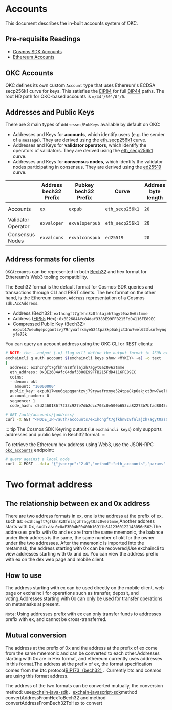 
# Accounts

This document describes the in-built accounts system of OKC. 

## Pre-requisite Readings

- [Cosmos SDK Accounts](https://docs.cosmos.network/v0.46/basics/accounts.html) 
- [Ethereum Accounts](https://ethereum.org/en/whitepaper/#ethereum-accounts) 

## OKC Accounts

OKC defines its own custom `Account` type that uses Ethereum's ECDSA secp256k1 curve for keys. This
satisfies the [EIP84](https://github.com/ethereum/EIPs/issues/84) for full [BIP44](https://github.com/bitcoin/bips/blob/master/bip-0044.mediawiki) paths.
The root HD path for OKC-based accounts is `m/44'/60'/0'/0`.


## Addresses and Public Keys

There are 3 main types of `Addresses`/`PubKeys` available by default on OKC:

- Addresses and Keys for **accounts**, which identify users (e.g. the sender of a `message`). They are derived using the [eth_secp256k1](https://cryptobook.nakov.com/digital-signatures/ecdsa-sign-verify-messages) curve.
- Addresses and Keys for **validator operators**, which identify the operators of validators. They are derived using the [eth_secp256k1](https://cryptobook.nakov.com/digital-signatures/ecdsa-sign-verify-messages) curve.
- Addresses and Keys for **consensus nodes**, which identify the validator nodes participating in consensus. They are derived using the [ed25519](https://cryptobook.nakov.com/digital-signatures/eddsa-and-ed25519) curve.

|                    | Address bech32 Prefix | Pubkey bech32 Prefix | Curve           | Address byte length | Pubkey byte length |
|--------------------|-----------------------|----------------------|-----------------|---------------------|--------------------|
| Accounts           | `ex`                 | `expub`             | `eth_secp256k1` | `20`                | `33` (compressed)  |
| Validator Operator | `exvaloper`          | `exvaloperpub`      | `eth_secp256k1` | `20`                | `33` (compressed)  |
| Consensus Nodes    | `exvalcons`          | `exvalconspub`      | `ed25519`       | `20`                | `32`               |

## Address formats for clients

`OKCAccount`s can be represented in both [Bech32](https://en.bitcoin.it/wiki/Bech32) and hex format for Ethereum's Web3 tooling compatibility.

The Bech32 format is the default format for Cosmos-SDK queries and transactions through CLI and REST
clients. The hex format on the other hand, is the Ethereum `common.Address` representation of a
Cosmos `sdk.AccAddress`.

- Address (Bech32): `ex1hcngft7gfkhn8z8fnlajzh7agyt0az0v6ztmme`
- Address ([EIP55](https://eips.ethereum.org/EIPS/eip-55) Hex): `0xBE2684Afc84daf3388E99FFB215FdD4116FE89EC`
- Compressed Public Key (Bech32): `expub17weu6qepqgantzvj79rywafrxmye524tpa8kp6akjct3nw7wel623lsnfwynqyfe75k`

You can query an account address using the OKC CLI or REST clients:

```bash
# NOTE: the --output (-o) flag will define the output format in JSON or YAML (text)
exchaincli q auth account $(exchaincli keys show <MYKEY> -a) -o text
|
  address: ex1hcngft7gfkhn8z8fnlajzh7agyt0az0v6ztmme
  eth_address: 0xBE2684Afc84daf3388E99FFB215FdD4116FE89EC
  coins:
  - denom: okt
    amount: "10000000"
  public_key: expub17weu6qepqgantzvj79rywafrxmye524tpa8kp6akjct3nw7wel623lsnfwynqyfe75k
  account_number: 0
  sequence: 1
  code_hash: c5d2460186f7233c927e7db2dcc703c0e500b653ca82273b7bfad8045d85a470
```

``` bash
# GET /auth/accounts/{address}
curl -X GET "<NODE_IP>/auth/accounts/ex1hcngft7gfkhn8z8fnlajzh7agyt0az0v6ztmme" -H "accept: application/json"
```

::: tip
The Cosmos SDK Keyring output (i.e `exchaincli keys`) only supports addresses and public keys in Bech32 format.
:::

To retrieve the Ethereum hex address using Web3, use the JSON-RPC [`okc_accounts`](./json_rpc.md#eth_accounts) endpoint:

```bash
# query against a local node
curl -X POST --data '{"jsonrpc":"2.0","method":"eth_accounts","params":[],"id":1}' -H "Content-Type: application/json" http://localhost:26664
```

# Two format address

## The relationship between ex and 0x address
There are two address formats in ex, one is the address at the prefix of ex, such as: `ex1hcngft7gfkhn8z8fnlajzh7agyt0az0v6ztmme`;Another address starts with 0x, such as: `0x8aF3B04bF0400b16911b5A12360122148056d562`.The addresses prefix with 0x and ex are from the same mnemonic, the balance under their address is the same, the same number of okt for the owner under the two addresses. After the mnemonic is imported into the metamask, the address starting with 0x can be recovered;Use exchaincli to view addresses starting with 0x and ex. You can view the address prefix with ex on the dex web page and mobile client.

## How to use
The address starting with ex can be used directly on the mobile client, web page or exchaincli for operations such as transfer, deposit, and voting.Addresses starting with 0x can only be used for transfer operations on metamasks at present.

`Note`: Using addresses prefix with ex can only transfer funds to addresses prefix with ex, and cannot be cross-transferred.

## Mutual conversion
The address at the prefix of 0x and the address at the prefix of ex come from the same mnemonic and can be converted to each other.Addresses starting with 0x are in Hex format, and ethereum currently uses addresses in this format.The address at the prefix of ex, the format specification comes from the btc protocol[BIP173（bech32）](https://github.com/bitcoin/bitcoin/pull/11167)，Currently btc and cosmos are using this format address.

The address of the two formats can be converted mutually, the conversion method: use[exchain-java-sdk](https://github.com/okx/exchain-java-sdk/blob/v0.18.0/src/main/java/com/okexchain/utils/crypto/AddressUtil.java)、[exchain-javascript-sdk](https://github.com/okx/exchain-javascript-sdk/blob/master/src/crypto/index.js)method convertAddressFromHexToBech32 and method convertAddressFromBech32ToHex to convert

